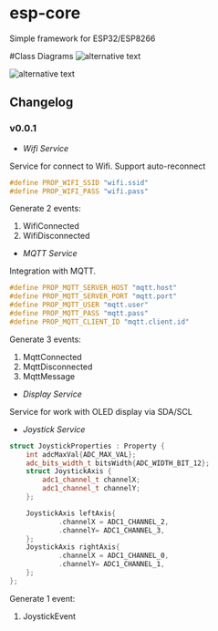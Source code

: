 # esp-core

Simple framework for ESP32/ESP8266

#Class Diagrams
![alternative text](http://www.plantuml.com/plantuml/proxy?cache=no&src=https://raw.githubusercontent.com/darvik80/esp-core/queue/MessageBus.puml)

![alternative text](http://www.plantuml.com/plantuml/proxy?cache=no&src=https://raw.githubusercontent.com/darvik80/esp-core/queue/Service.puml)

## Changelog

### v0.0.1
* *Wifi Service*

Service for connect to Wifi. Support auto-reconnect
```cpp
#define PROP_WIFI_SSID "wifi.ssid"
#define PROP_WIFI_PASS "wifi.pass"
```
Generate 2 events:
1. WifiConnected
2. WifiDisconnected

* *MQTT Service*

Integration with MQTT.

```cpp
#define PROP_MQTT_SERVER_HOST "mqtt.host"
#define PROP_MQTT_SERVER_PORT "mqtt.port"
#define PROP_MQTT_USER "mqtt.user"
#define PROP_MQTT_PASS "mqtt.pass"
#define PROP_MQTT_CLIENT_ID "mqtt.client.id"
```
Generate 3 events:
1. MqttConnected
2. MqttDisconnected
3. MqttMessage

* *Display Service* 

Service for work with OLED display via SDA/SCL

* *Joystick Service*
```cpp
struct JoystickProperties : Property {
    int adcMaxVal{ADC_MAX_VAL};
    adc_bits_width_t bitsWidth{ADC_WIDTH_BIT_12};
    struct JoystickAxis {
        adc1_channel_t channelX;
        adc1_channel_t channelY;
    };

    JoystickAxis leftAxis{
            .channelX = ADC1_CHANNEL_2,
            .channelY= ADC1_CHANNEL_3,
    };
    JoystickAxis rightAxis{
            .channelX = ADC1_CHANNEL_0,
            .channelY= ADC1_CHANNEL_1,
    };
};
```
Generate 1 event:
1. JoystickEvent

